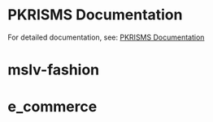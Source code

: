 # PKRISMS Documentation

For detailed documentation, see: [PKRISMS Documentation](https://docs.google.com/document/d/1ymywUpBHqSkX-wRw3s-I9ZQPHfFzuaedlGF_B_3cGDs/edit?usp=sharing)
# mslv-fashion
# e_commerce
